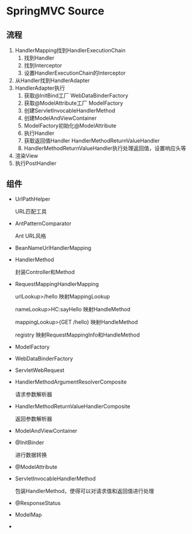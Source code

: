 # SpringMVC Source

## 流程

1. HandlerMapping找到HandlerExecutionChain
   1. 找到Handler
   2. 找到Interceptor
   3. 设置HandlerExecutionChain的Interceptor
2. 从Handler找到HandlerAdapter
3. HandlerAdapter执行
   1. 获取@InitBind工厂 WebDataBinderFactory
   2. 获取@ModelAttribute工厂 ModelFactory
   3. 创建ServletInvocableHandlerMethod
   4. 创建ModelAndViewContainer
   5. ModelFactory初始化@ModelAttribute
   6. 执行Handler
   7. 获取返回值Handler HandlerMethodReturnValueHandler
   8. HandlerMethodReturnValueHandler执行处理返回值，设置响应头等
4. 渲染View
5. 执行PostHandler

## 组件

- UrlPathHelper

  URL匹配工具

- AntPatternComparator

  Ant URL风格

- BeanNameUrlHandlerMapping

- HandlerMethod

  封装Controller和Method

- RequestMappingHandlerMapping

  urlLookup>/hello 映射MappingLookup

  nameLookup>HC:sayHello 映射HandleMethod

  mappingLookup>{GET /hello} 映射HandleMethod

  registry 映射RequestMappingInfo和HandleMethod

- ModelFactory

- WebDataBinderFactory

- ServletWebRequest

- HandlerMethodArgumentResolverComposite

  请求参数解析器

- HandlerMethodReturnValueHandlerComposite

  返回参数解析器

- ModelAndViewContainer

- @InitBinder

  进行数据转换

- @ModelAttribute

- ServletInvocableHandlerMethod

  包装HandlerMethod，使得可以对请求值和返回值进行处理

- @ResponseStatus

- ModelMap

- 

